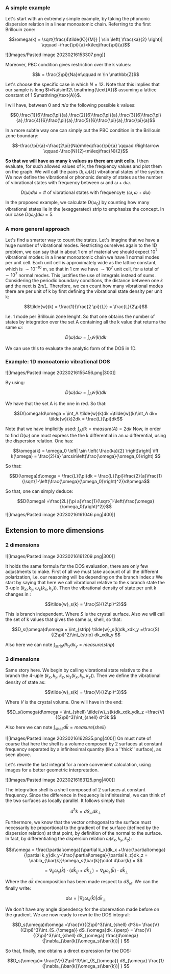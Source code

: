 ### A simple example

Let's start with an extremely simple example, by taking the phononic dispersion relation in a linear monoatomic chain. Referring to the first Brillouin zone:

$$\omega(k) = \sqrt{\frac{4\tilde{K}}{M}} | \sin \left( \frac{ka}{2} \right)| \qquad -\frac{\pi}{a}<k\leq\frac{\pi}{a}$$

![[Images/Pasted image 20230216153307.png]]

Moreover, PBC condition gives restriction over the k values:

$$k = \frac{2\pi}{Na}m\qquad m \in \mathbb{Z}$$

Let's choose the specific case in which $N=12$. Note that this implies that our sample is long $l=Na\sim12\ \mathring{\text{A}}$ assuming a lattice constant of 1 $\mathring{\text{A}}$.  

I will have, between $0$ and $\pi/a$ the following possible k values:

$$0,\frac{1}{6}\frac{\pi}{a},\frac{2}{6}\frac{\pi}{a},\frac{3}{6}\frac{\pi}{a},\frac{4}{6}\frac{\pi}{a},\frac{5}{6}\frac{\pi}{a},\frac{\pi}{a}$$

In a more subtle way one can simply put the PBC condition in the Brillouin zone boundary:

$$-\frac{\pi}{a}<\frac{2\pi}{Na}m\leq\frac{\pi}{a} \qquad \Rightarrow \qquad-\frac{N}{2}<m\leq\frac{N}{2}$$

**So that we will have as many k values as there are unit cells.**
I then evaluate, for such allowed values of k, the frequency values and plot them on the graph. 
We will call the pairs $(k, \omega(k))$ vibrational states of the system. 
We now define the vibrational or phononic density of states as the number of vibrational states with frequency between $\omega$ and $\omega+d\omega$. 

$$D(\omega)d\omega = \# \ \mbox{of vibrational states with frequency}\in\ (\omega,\omega+d\omega) $$

In the proposed example, we calculate $D(\omega_0)$ by counting how many vibrational states lie in the (exaggerated) strip to emphasize the concept. In our case $D(\omega_0)d\omega =5$.

### A more general approach

Let's find a smarter way to count the states. 
Let's imagine that we have a huge number of vibrational modes. 
Restricting ourselves again to the 1D problem, we can say that in about 1 $\text{cm}$ of material we should expect $10^7$ vibrational modes: in a linear monoatomic chain we have 1 normal modes per unit cell. Each unit cell is approximately wide as the lattice constant, which is $\sim 10^{-10}$ m, so that in 1 $\text{cm}$ we have $\sim 10^7$ unit cell, for a total of $\sim 10^7$ normal modes. 
This justifies the use of integrals instead of sums.
Considering the periodic boundary conditions, the distance between one $k$ and the next is $2\pi/L$. Therefore, we can count how many vibrational modes there are per unit of k by first defining the vibrational state density per unit k:

$$\tilde{w}(k) = \frac{1}{\frac{2 \pi}{L}} = \frac{L}{2\pi}$$

I.e. 1 mode per Brillouin zone lenght.
So that one obtains the number of states by integration over the set A containing all the k value that returns the same $\omega$:

$$D(\omega)d\omega = \int_A \tilde{w}(k)dk$$

We can use this to evaluate the analytic form of the DOS in 1D.

### Example: 1D monoatomic vibrational DOS

![[Images/Pasted image 20230216155456.png|300]]

By using:

$$D(\omega)d\omega = \int_A \tilde{w}(k)dk$$

We have that the set A is the one in red. So that:

$$D(\omega)d\omega = \int_A \tilde{w}(k)dk =\tilde{w}(k)\int_A dk= \tilde{w}(k)2dk = \frac{L}{\pi}dk$$

Note that we have implicitly used: $\int_A dk = measure(A) = 2dk$
Now, in order to find $D(\omega)$ one must express the the k differential in an $\omega$ differential, using the dispersion relation. One has:

$$\omega(k) = \omega_0 \left| \sin \left( \frac{ka}{2} \right)\right| \iff k(\omega) = \frac{2}{a} \arcsin\left(\frac{\omega}{\omega_0}\right) $$

So that: 

$$D(\omega)d\omega = \frac{L}{\pi}dk = \frac{L}{\pi}\frac{2}{a}\frac{1}{\sqrt{1-\left(\frac{\omega}{\omega_0}\right)^2}}d\omega$$

So that, one can simply deduce:

$$D(\omega) =\frac{2L}{\pi a}\frac{1}{\sqrt{1-\left(\frac{\omega}{\omega_0}\right)^2}}$$
![[Images/Pasted image 20230216161046.png|400]]

## Extension to more dimensions

### 2 dimensions

![[Images/Pasted image 20230216161209.png|300]]

It holds the same formula for the DOS evaluation, there are only few adjustments to make.
First of all we must take account of all the different polarization, i.e. our reasoning will be depending on the branch index $s$
We start by saying that here we call vibrational relative to the $s$ branch state the 3-uple $(k_x,k_y, \omega_s(k_x,k_y))$.
Then the vibrational density of state per unit k changes in :

$$\tilde{w}_s(k) = \frac{S}{(2\pi)^2}$$

This is branch independent.
Where $S$ is the crystal surface. Also we will call the set of k values that gives the same $\omega$,  shell, so that:

$$D_s(\omega)d\omega = \int_{strip} \tilde{w}_s(k)dk_xdk_y =\frac{S}{(2\pi)^2}\int_{strip} dk_xdk_y $$

Also here we can note $\int_{strip} dk_xdk_y = measure(strip)$

### 3 dimensions

Same story here. We begin by calling vibrational state relative to the $s$ branch the 4-uple $(k_x,k_y,k_z, \omega_s(k_x,k_y,k_z))$.
Then we define the vibrational density of state as:

$$\tilde{w}_s(k) = \frac{V}{(2\pi)^3}$$

Where $V$ is the crystal volume. One will have in the end:

$$D_s(\omega)d\omega = \int_{shell} \tilde{w}_s(k)dk_xdk_ydk_z =\frac{V}{(2\pi)^3}\int_{shell} d^3k $$

Also here we can note $\int_{shell} d\bar{k}= measure(shell)$

![[Images/Pasted image 20230216162835.png|400]]
On must note of course that here the shell is a volume composed by 2 surfaces at constant frequency separated by a infinitesimal quantity (like a ''thick'' surface), as seen above.

Let's rewrite the last integral for a more convenient calculation, using images for a better geometric interpretation. 

![[Images/Pasted image 20230216163125.png|400]]

The integration shell is a shell composed of 2 surfaces at constant frequency. Since the difference in frequency is infinitesimal, we can think of the two surfaces as locally parallel. It follows simply that:

$$d^3k = dS_{\omega}dk_{\perp}$$

Furthermore, we know that the vector orthogonal to the surface must necessarily be proportional to the gradient of the surface (defined by the dispersion relation) at that point, by definition of the normal to the surface.
In fact, by differentiating the dispersion relation $\omega(k_x,k_y,k_z)$:

$$d\omega = \frac{\partial\omega}{\partial k_x}dk_x +\frac{\partial\omega}{\partial k_y}dk_y+\frac{\partial\omega}{\partial k_z}dk_z = \nabla_{\bar{k}}\omega_s(\bar{k})\cdot d\bar{k} = $$

$$=\nabla_{\bar{k}}\omega_s(\bar{k})\cdot( d\bar{k}_{//}+d\bar{k}_{\perp})=\nabla_{\bar{k}}\omega_s(\bar{k})\cdot d\bar{k}_{\perp}  $$

Where the $d\bar{k}$ decomposition has been made respect to $dS_{\omega}$.
We can the finally write:

$$d\omega =|\nabla_{\bar{k}}\omega_s(\bar{k})| d\bar{k}_{\perp}  $$

We don't have any angle dipendency for the observation made before on the gradient.
We are now ready to rewrite the DOS integral:

$$D_s(\omega)d\omega =\frac{V}{(2\pi)^3}\int_{shell} d^3k= \frac{V}{(2\pi)^3}\int_{S_{\omega}} dS_{\omega}dk_{\perp} = \frac{V}{(2\pi)^3}\int_{shell} dS_{\omega} \frac{d\omega}{|\nabla_{\bar{k}}\omega_s(\bar{k})| } $$

So that, finally, one obtains a direct expression for the DOS:

$$D_s(\omega)= \frac{V}{(2\pi)^3}\int_{S_{\omega}} dS_{\omega} \frac{1}{|\nabla_{\bar{k}}\omega_s(\bar{k})| } $$


